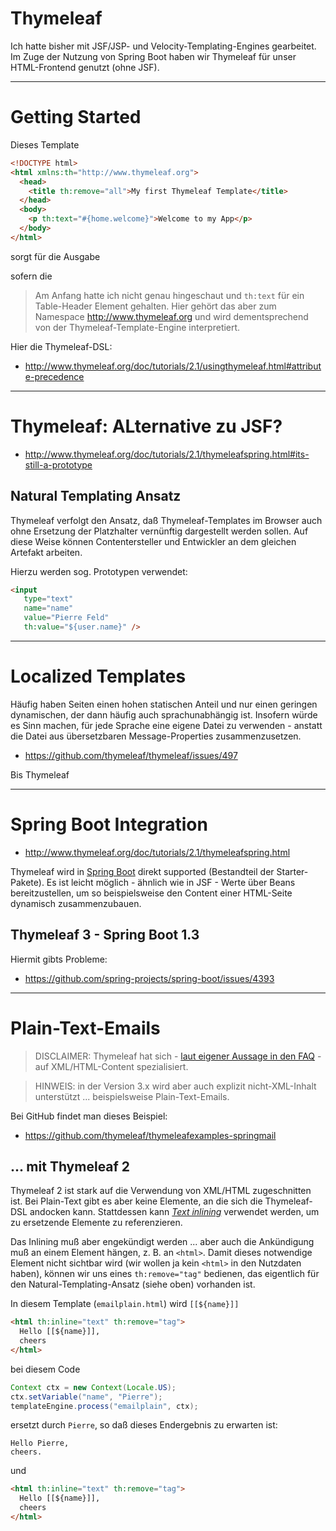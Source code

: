 # Thymeleaf
Ich hatte bisher mit JSF/JSP- und Velocity-Templating-Engines gearbeitet. Im Zuge der Nutzung von Spring Boot haben wir Thymeleaf für unser HTML-Frontend genutzt (ohne JSF).

---

# Getting Started
Dieses Template

```html
<!DOCTYPE html>
<html xmlns:th="http://www.thymeleaf.org">
  <head>
    <title th:remove="all">My first Thymeleaf Template</title>
  </head>
  <body>
    <p th:text="#{home.welcome}">Welcome to my App</p>
  </body>
</html>
```

sorgt für die Ausgabe 

sofern die 



> Am Anfang hatte ich nicht genau hingeschaut und ``th:text`` für ein Table-Header Element gehalten. Hier gehört das aber zum Namespace http://www.thymeleaf.org und wird dementsprechend von der Thymeleaf-Template-Engine interpretiert.

Hier die Thymeleaf-DSL:
* http://www.thymeleaf.org/doc/tutorials/2.1/usingthymeleaf.html#attribute-precedence


---

# Thymeleaf: ALternative zu JSF?
* http://www.thymeleaf.org/doc/tutorials/2.1/thymeleafspring.html#its-still-a-prototype

## Natural Templating Ansatz
Thymeleaf verfolgt den Ansatz, daß Thymeleaf-Templates im Browser auch ohne Ersetzung der Platzhalter vernünftig dargestellt werden sollen. Auf diese Weise können Contentersteller und Entwickler an dem gleichen Artefakt arbeiten.

Hierzu werden sog. Prototypen verwendet:

```html
<input 
   type="text" 
   name="name" 
   value="Pierre Feld" 
   th:value="${user.name}" />
```

---

# Localized Templates
Häufig haben Seiten einen hohen statischen Anteil und nur einen geringen dynamischen, der dann häufig auch sprachunabhängig ist. Insofern würde es Sinn machen, für jede Sprache eine eigene Datei zu verwenden - anstatt die Datei aus übersetzbaren Message-Properties zusammenzusetzen.

* https://github.com/thymeleaf/thymeleaf/issues/497

Bis Thymeleaf 

---

# Spring Boot Integration
* http://www.thymeleaf.org/doc/tutorials/2.1/thymeleafspring.html

Thymeleaf wird in [Spring Boot](springBoot.md) direkt supported (Bestandteil der Starter-Pakete). Es ist leicht möglich - ähnlich wie in JSF - Werte über Beans bereitzustellen, um so beispielsweise den Content einer HTML-Seite dynamisch zusammenzubauen.

## Thymeleaf 3 - Spring Boot 1.3
Hiermit gibts Probleme:

* https://github.com/spring-projects/spring-boot/issues/4393

---

# Plain-Text-Emails
> DISCLAIMER: Thymeleaf hat sich - [laut eigener Aussage in den FAQ](http://www.thymeleaf.org/faq.html#compare-other-engines) - auf XML/HTML-Content spezialisiert.

> HINWEIS: in der Version 3.x wird aber auch explizit nicht-XML-Inhalt unterstützt ... beispielsweise Plain-Text-Emails.

Bei GitHub findet man dieses Beispiel:

* https://github.com/thymeleaf/thymeleafexamples-springmail

## ... mit Thymeleaf 2
Thymeleaf 2 ist stark auf die Verwendung von XML/HTML zugeschnitten ist. Bei Plain-Text gibt es aber keine Elemente, an die sich die Thymeleaf-DSL andocken kann. Stattdessen kann [*Text inlining*](http://www.thymeleaf.org/doc/tutorials/2.1/usingthymeleaf.html#text-inlining) verwendet werden, um zu ersetzende Elemente zu referenzieren. 

Das Inlining muß aber engekündigt werden ... aber auch die Ankündigung muß an einem Element hängen, z. B. an ``<html>``. Damit dieses notwendige Element nicht sichtbar wird (wir wollen ja kein ``<html>`` in den Nutzdaten haben), können wir uns eines ``th:remove="tag"`` bedienen, das eigentlich für den Natural-Templating-Ansatz (siehe oben) vorhanden ist.

In diesem Template (``emailplain.html``) wird ``[[${name}]]``

```html
<html th:inline="text" th:remove="tag">
  Hello [[${name}]],
  cheers
</html>
```

bei diesem Code

```java
Context ctx = new Context(Locale.US);
ctx.setVariable("name", "Pierre");
templateEngine.process("emailplain", ctx);    
```

ersetzt durch ``Pierre``, so daß dieses Endergebnis zu erwarten ist: 

    Hello Pierre,
    cheers.

und 

```html
<html th:inline="text" th:remove="tag">
  Hello [[${name}]],
  cheers
</html>
```

